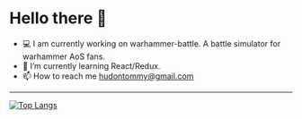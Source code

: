 # Hello there 👋

- 💻 I am currently working on warhammer-battle. A battle simulator for warhammer AoS fans.
- 🌱 I’m currently learning React/Redux. 
- 📫 How to reach me hudontommy@gmail.com

***

[![Top Langs](https://github-readme-stats.vercel.app/api/top-langs/?username=Tommyhudon&layout=compact)](https://github.com/Tommyhudon/github-readme-stats)

<!---
Tommyhudon/Tommyhudon is a ✨ special ✨ repository because its `README.md` (this file) appears on your GitHub profile.
You can click the Preview link to take a look at your changes.
--->
